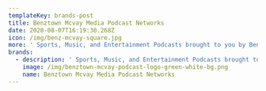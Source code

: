 ```yaml
---
templateKey: brands-post
title: Benztown Mcvay Media Podcast Networks
date: 2020-08-07T16:19:30.268Z
icon: /img/benz-mcvay-square.jpg
more: ' Sports, Music, and Entertainment Podcasts brought to you by Benztown + McVay Media Podcast Networks'
brands:
  - description: ' Sports, Music, and Entertainment Podcasts brought to you by Benztown + McVay Media Podcast Networks'
    image: /img/benztown-mcvay-podcast-logo-green-white-bg.png
    name: Benztown Mcvay Media Podcast Networks
---
```


